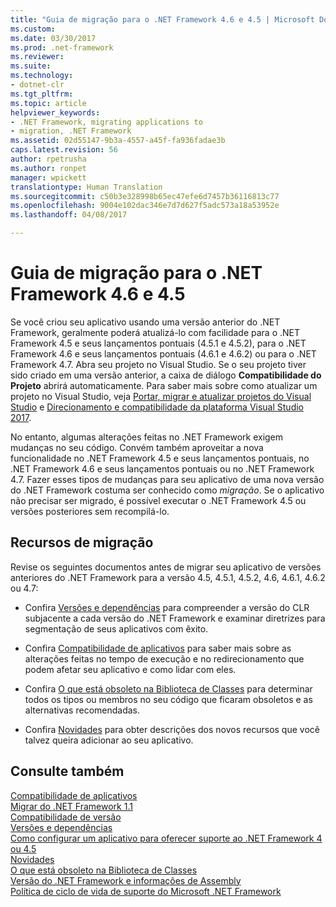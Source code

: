 ```yaml
---
title: "Guia de migração para o .NET Framework 4.6 e 4.5 | Microsoft Docs"
ms.custom: 
ms.date: 03/30/2017
ms.prod: .net-framework
ms.reviewer: 
ms.suite: 
ms.technology:
- dotnet-clr
ms.tgt_pltfrm: 
ms.topic: article
helpviewer_keywords:
- .NET Framework, migrating applications to
- migration, .NET Framework
ms.assetid: 02d55147-9b3a-4557-a45f-fa936fadae3b
caps.latest.revision: 56
author: rpetrusha
ms.author: ronpet
manager: wpickett
translationtype: Human Translation
ms.sourcegitcommit: c50b3e328998b65ec47efe6d7457b36116813c77
ms.openlocfilehash: 9004e102dac346e7d7d627f5adc573a18a53952e
ms.lasthandoff: 04/08/2017

---
```

# <a name="migration-guide-to-the-net-framework-46-and-45"></a>Guia de migração para o .NET Framework 4.6 e 4.5 
Se você criou seu aplicativo usando uma versão anterior do .NET Framework, geralmente poderá atualizá-lo com facilidade para o .NET Framework 4.5 e seus lançamentos pontuais (4.5.1 e 4.5.2), para o .NET Framework 4.6 e seus lançamentos pontuais (4.6.1 e 4.6.2) ou para o .NET Framework 4.7. Abra seu projeto no Visual Studio. Se o seu projeto tiver sido criado em uma versão anterior, a caixa de diálogo **Compatibilidade do Projeto** abrirá automaticamente. Para saber mais sobre como atualizar um projeto no Visual Studio, veja [Portar, migrar e atualizar projetos do Visual Studio](https://docs.microsoft.com/en-us/visualstudio/porting/port-migrate-and-upgrade-visual-studio-projects) e [Direcionamento e compatibilidade da plataforma Visual Studio 2017](https://www.visualstudio.com/en-us/productinfo/vs2017-compatibility-vs).  
  
 No entanto, algumas alterações feitas no .NET Framework exigem mudanças no seu código. Convém também aproveitar a nova funcionalidade no .NET Framework 4.5 e seus lançamentos pontuais, no .NET Framework 4.6 e seus lançamentos pontuais ou no .NET Framework 4.7. Fazer esses tipos de mudanças para seu aplicativo de uma nova versão do .NET Framework costuma ser conhecido como *migração*. Se o aplicativo não precisar ser migrado, é possível executar o .NET Framework 4.5 ou versões posteriores sem recompilá-lo.  
  
## <a name="migration-resources"></a>Recursos de migração  
 Revise os seguintes documentos antes de migrar seu aplicativo de versões anteriores do .NET Framework para a versão 4.5, 4.5.1, 4.5.2, 4.6, 4.6.1, 4.6.2 ou 4.7:  
  
-   Confira [Versões e dependências](../../../docs/framework/migration-guide/versions-and-dependencies.md) para compreender a versão do CLR subjacente a cada versão do .NET Framework e examinar diretrizes para segmentação de seus aplicativos com êxito.  
  
-   Confira [Compatibilidade de aplicativos](../../../docs/framework/migration-guide/application-compatibility.md) para saber mais sobre as alterações feitas no tempo de execução e no redirecionamento que podem afetar seu aplicativo e como lidar com eles.  
  
-   Confira [O que está obsoleto na Biblioteca de Classes](../../../docs/framework/whats-new/whats-obsolete.md) para determinar todos os tipos ou membros no seu código que ficaram obsoletos e as alternativas recomendadas.  
  
-   Confira [Novidades](../../../docs/framework/whats-new/index.md) para obter descrições dos novos recursos que você talvez queira adicionar ao seu aplicativo.  
  
## <a name="see-also"></a>Consulte também  
 [Compatibilidade de aplicativos](../../../docs/framework/migration-guide/application-compatibility.md)   
 [Migrar do .NET Framework 1.1](../../../docs/framework/migration-guide/migrating-from-the-net-framework-1-1.md)   
 [Compatibilidade de versão](../../../docs/framework/migration-guide/version-compatibility.md)   
 [Versões e dependências](../../../docs/framework/migration-guide/versions-and-dependencies.md)   
 [Como configurar um aplicativo para oferecer suporte ao .NET Framework 4 ou 4.5](../../../docs/framework/migration-guide/how-to-configure-an-app-to-support-net-framework-4-or-4-5.md)   
 [Novidades](../../../docs/framework/whats-new/index.md)   
 [O que está obsoleto na Biblioteca de Classes](../../../docs/framework/whats-new/whats-obsolete.md)   
 [Versão do .NET Framework e informações de Assembly](http://go.microsoft.com/fwlink/?LinkId=201701)   
 [Política de ciclo de vida de suporte do Microsoft .NET Framework](http://go.microsoft.com/fwlink/?LinkId=196607)
